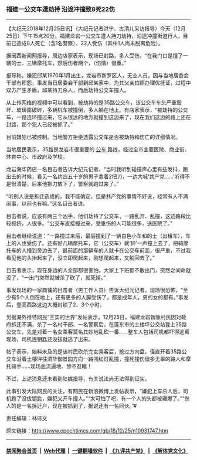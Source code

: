 ### 福建一公交车遭劫持 沿途冲撞致8死22伤
------------------------

<p>
 【大纪元2018年12月25日讯】（大纪元记者洪宁、古清儿采访报导）今天（12月25日）下午15点20分，福建龙岩一公交车遭人持刀劫持，沿途冲撞街道行人，目前已造成8人死亡（含1名警察）、22人受伤（其中1人尚未脱离危险）。
</p>
<p>
 据闽西新闻网报导，周边店家表示，现场已封路，多人受伤，“在我门口是撞了一辆的士、三辆摩托车，然后伤者两个，（伤情）很重。”
</p>
<p>
 报导称，嫌犯邱某1970年1月出生，龙岩市新罗区人，无业人员。因与当地居委会干部有积怨，事发当日居委会干部到邱某家中，为其父亲拍照办理优抚证，过程中双方产生矛盾，邱某持刀杀人，而后劫持公交车撞人。
</p>
<p>
 从上传网络的视频中可以看到，被劫持的是35路公交车，该公交车车头严重毁坏、玻璃窗破碎，多辆机车被撞倒，多人躺在地上。有店家表示，“被劫持的公交车，一路连环撞过来，它从很远的地方就撞到这边来了，现在我们这边的路上还在封路，那个犯人已经被抓了。”
</p>
<div class="video_fit_container">
</div>
<p>
 目前嫌犯已被控制。当地警方拒绝透露公交车是否被劫持和伤亡的详细情况。
</p>
<p>
 当地居民表示，35路是龙岩市很重要的
 <a href="http://www.epochtimes.com/gb/tag/%E5%85%AC%E8%BD%A6.html">
  公车
 </a>
 路线，经过全市主要医院、商业街、体育中心、市政府及学校。
</p>
<p>
 龙岩海华药店一名目击者告诉大纪元记者，“当时我听到碰撞声心里有些发抖，跑出去的时候，看见一名约四五十岁的男子拿着2把刀，一边大喊‘共产党……’听得不是很清楚，后来他把刀放下了，警察就跑过来了。”
</p>
<p>
 “听别人说是拆迁造成的，我不能确定，但是共产党的事情不好说，经常有人不满闹事，以前也有嘛。”这名目击者说。
</p>
<p>
 目击者说，应该有两三个凶手，他们劫持了公交车，一路乱开、乱撞，这边路段比较拥挤，人很多。“公交车直接撞过来，受重伤的人可能很多，送医院了。”
</p>
<p>
 目击者继续说道：“一路撞过来后，最后撞到了一辆白色小车和的士（出租车），车上的人也受伤了。还有好几辆摩托车，它（公交车）就‘砰’一声撞上去了，把骑摩托车的人撞到旁边去了，最前面的那辆车的人就卡在公交车前面，很严重，不过我看见他的头抬起来了，没立即爬起来，刚想爬起来，又躺回去了。”
</p>
<p>
 目击者表示，现在身边的人全部都很害怕，大家上下班都不敢出门，突然之间命就没了，“一出门突然就被杀了砍了，就死掉。”
</p>
<p>
 事发现场的一家商铺的目击者（男工作人员）告诉大纪元记者，现场很恐怖，“至少有5个人倒在地上，还有更多的人脚受伤了，都是成年人，男的女的都有。”事发后，登高西路这边大概封锁了2、3个小时。
</p>
<p>
 另据海外推特网民“王实的世界”发帖表示，12月25日，福建龙岩新陂村民因对政府拆迁不满，杀了一名村干部、一名警察后，在莲东市的土楼坪公交站登上35路公交车，先是对着一名女乘客莫名其妙地乱砍一番……整车人包括司机都吓得逃离现场，司机连钥匙还没拔就逃了出来。
</p>
<p>
 帖子表示，始料未及的是该村民砍杀完女乘客后，抢过方向盘，径直开着35路公交车沿着土楼坪往清华御景园方向一路闯红灯乱撞，撞死撞伤很多无辜的路人和摩托骑手……现场血流遍地、惨不忍睹！
</p>
<p>
 不过，上述消息还未看到陆媒报导，有关说法尚无法得到证实。
</p>
<p>
 此事引发大陆网民的关注，有网民在新浪微博上发帖表示，“嫌犯上车杀人后，司机跑了没拔钥匙，嫌犯又开车撞人。”“太可怕了吧，有一个人的头都被辗爆了。”“杀人的是一名拆迁户，现在被抓到了，据说还有一名同伙。”#
</p>
<p>
 责任编辑：林琮文
</p>

原文链接：http://www.epochtimes.com/gb/18/12/25/n10931747.htm


------------------------
#### [禁闻聚合首页](https://github.com/gfw-breaker/banned-news/blob/master/README.md) &nbsp;|&nbsp; [Web代理](https://github.com/gfw-breaker/open-proxy/blob/master/README.md) &nbsp;|&nbsp; [一键翻墙软件](https://github.com/gfw-breaker/nogfw/blob/master/README.md) &nbsp;|&nbsp; [《九评共产党》](https://github.com/gfw-breaker/9ping.md/blob/master/README.md#九评之一评共产党是什么) &nbsp;|&nbsp; [《解体党文化》](https://github.com/gfw-breaker/jtdwh.md/blob/master/README.md#绪论)